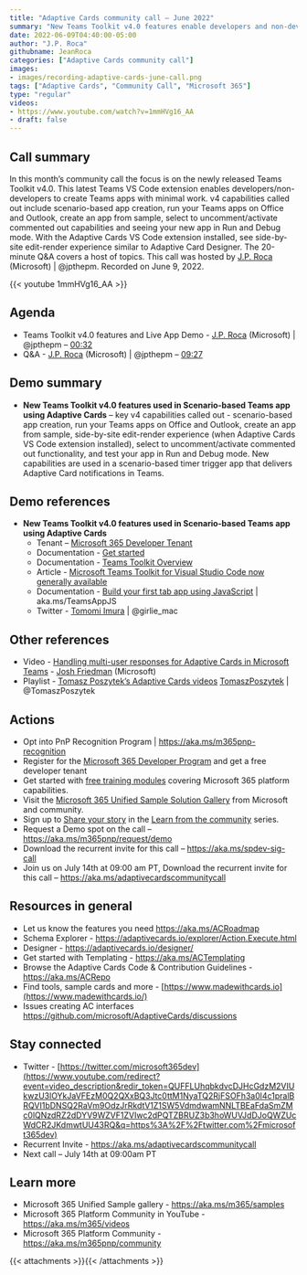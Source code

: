 ```yaml
---
title: "Adaptive Cards community call – June 2022"
summary: "New Teams Toolkit v4.0 features enable developers and non-developers to create Teams apps with minimal work. New features called out are used in a scenario-based Teams timer trigger app that delivers Adaptive Card notifications in Teams.  20 minute Q&A."
date: 2022-06-09T04:40:00-05:00
author: "J.P. Roca"
githubname: JeanRoca
categories: ["Adaptive Cards community call"]
images:
- images/recording-adaptive-cards-june-call.png
tags: ["Adaptive Cards", "Community Call", "Microsoft 365"]
type: "regular"
videos:
- https://www.youtube.com/watch?v=1mmHVg16_AA
- draft: false
---
```


## Call summary

In this month’s community call the focus is on the newly released Teams Toolkit v4.0. This latest Teams VS Code extension enables developers/non-developers to create Teams apps with minimal work. v4 capabilities called out include scenario-based app creation, run your Teams apps on Office and Outlook, create an app from sample, select to uncomment/activate commented out capabilities and seeing your new app in Run and Debug mode. With the Adaptive Cards VS Code extension installed, see side-by-site edit-render experience similar to Adaptive Card Designer. The 20-minute Q&A covers a host of topics. This call was hosted by [J.P. Roca](http://twitter.com/jpthepm) (Microsoft) \| @jpthepm. Recorded on June 9, 2022.

{{< youtube 1mmHVg16_AA >}}

## Agenda

* Teams Toolkit v4.0 features and Live App Demo - [J.P. Roca](http://twitter.com/jpthepm) (Microsoft) \| @jpthepm – [00:32](https://youtu.be/1mmHVg16_AA?t=32)
* Q&A - [J.P. Roca](http://twitter.com/jpthepm) (Microsoft) \| @jpthepm – [09:27](https://youtu.be/1mmHVg16_AA?t=567)

## Demo summary

*  **New Teams Toolkit v4.0 features used in Scenario-based Teams app using Adaptive Cards** – key v4 capabilities called out - scenario-based app creation, run your Teams apps on Office and Outlook, create an app from sample, side-by-site edit-render experience (when Adaptive Cards VS Code extension installed), select to uncomment/activate commented out functionality, and test your app in Run and Debug mode. New capabilities are used in a scenario-based timer trigger app that delivers Adaptive Card notifications in Teams.


## Demo references

*  **New Teams Toolkit v4.0 features used in Scenario-based Teams app using Adaptive Cards**
    * Tenant – [Microsoft 365 Developer Tenant](https://developer.microsoft.com/microsoft-365/dev-program)
    * Documentation - [Get started](https://docs.microsoft.com/microsoftteams/platform/get-started/get-started-overview?WT.mc_id=m365-66412-timura)
    * Documentation - [Teams Toolkit Overview](https://docs.microsoft.com/microsoftteams/platform/toolkit/teams-toolkit-fundamentals?WT.mc_id=m365-66412-timura)
    * Article - [Microsoft Teams Toolkit for Visual Studio Code now generally available](https://devblogs.microsoft.com/microsoft365dev/microsoft-teams-toolkit-for-visual-studio-code-now-generally-available/)
    * Documentation - [Build your first tab app using JavaScript](https://docs.microsoft.com/microsoftteams/platform/sbs-gs-javascript?tabs=vscode%2Cvsc%2Cviscode&%3FWT.mc_id=m365-55688-timura) \| aka.ms/TeamsAppJS
    * Twitter - [Tomomi Imura](http://twitter.com/girlie_mac) \| @girlie_mac

## Other references

* Video - [Handling multi-user responses for Adaptive Cards in Microsoft Teams](<https://youtu.be/V0iTtOYcP6w>) - [Josh Friedman](https://www.linkedin.com/in/josh-friedman-2a812254) (Microsoft)
* Playlist - [Tomasz Poszytek’s Adaptive Cards videos](https://www.youtube.com/playlist?list=PLaHN-sDizNyXdxiWTp96pLuu4S1i8RpCF) [TomaszPoszytek](https://twitter.com/TomaszPoszytek) | @TomaszPoszytek

## Actions

* Opt into PnP Recognition Program \| <https://aka.ms/m365pnp-recognition>
* Register for the [Microsoft 365 Developer Program](https://aka.ms/m365/devprogram) and get a free developer tenant
* Get started with [free training modules](https://aka.ms/m365/dev/learn) covering Microsoft 365 platform capabilities.
* Visit the [Microsoft 365 Unified Sample Solution Gallery](https://adoption.microsoft.com/sample-solution-gallery) from Microsoft and community.
* Sign up to [Share your story](https://aka.ms/share-your-story) in the [Learn from the community](https://aka.ms/LearnFromTheCommunity/ThisWeek) series.
* Request a Demo spot on the call – <https://aka.ms/m365pnp/request/demo>
* Download the recurrent invite for this call – <https://aka.ms/spdev-sig-call>
* Join us on July 14th at 09:00 am PT, Download the recurrent invite for this call – <https://aka.ms/adaptivecardscommunitycall>

## Resources in general

* Let us know the features you need <https://aka.ms/ACRoadmap>
* Schema Explorer - <https://adaptivecards.io/explorer/Action.Execute.html>
* Designer - <https://adaptivecards.io/designer/>
* Get started with Templating - <https://aka.ms/ACTemplating>
* Browse the Adaptive Cards Code & Contribution Guidelines -
    <https://aka.ms/ACRepo>
* Find tools, sample cards and more -
    [https://www.madewithcards.io](https://www.madewithcards.io/)
* Issues creating AC interfaces
    <https://github.com/microsoft/AdaptiveCards/discussions>

## Stay connected

* Twitter -
    [https://twitter.com/microsoft365dev](https://www.youtube.com/redirect?event=video_description&redir_token=QUFFLUhqbkdvcDJHcGdzM2VIUkwzU3lOYkJaVFEzM0Q2QXxBQ3Jtc0ttM1NyaTQ2RjFSOFh3a0l4c1pralBRQVI1bDNSQ2RaVm9OdzJrRkdtV1Z1SW5VdmdwamNNLTBEaFdaSmZMc0lQNzdRZ2dDYV9WZVF1ZVIwc2dPQTZBRUZ3b3hoWUVJdDJoQWZUcWdCR2JKdmwtUU43RQ&q=https%3A%2F%2Ftwitter.com%2Fmicrosoft365dev)​​
* Recurrent Invite - <https://aka.ms/adaptivecardscommunitycall>
* Next call – July 14th at 09:00am PT

## Learn more

* Microsoft 365 Unified Sample gallery - <https://aka.ms/m365/samples>
* Microsoft 365 Platform Community in YouTube - <https://aka.ms/m365/videos>
* Microsoft 365 Platform Community - <https://aka.ms/m365pnp/community>

{{< attachments >}}{{< /attachments >}}
